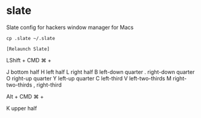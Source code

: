 # slate
Slate config for hackers window manager for Macs

`cp .slate ~/.slate`

`[Relaunch Slate]`

LShift + CMD ⌘  + 

J bottom half
H left half
L right half
B left-down quarter
. right-down quarter
O right-up quarter
Y left-up quarter
C left-third
V left-two-thirds
M right-two-thirds
, right-third

Alt + CMD ⌘ +

K upper half
